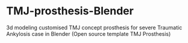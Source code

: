 # TMJ-prosthesis-Blender
3d modeling customised TMJ concept prosthesis for severe Traumatic Ankylosis case in Blender
(Open source template TMJ Prosthesis)
